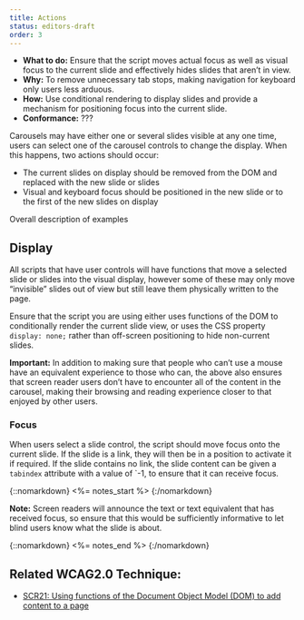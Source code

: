 ```yaml
---
title: Actions
status: editors-draft
order: 3
---
```


- **What to do:** Ensure that the script moves actual focus as well as visual focus to the current slide and effectively hides slides that aren’t in view.
- **Why:** To remove unnecessary tab stops, making navigation for keyboard only users less arduous.
- **How:** Use conditional rendering to display slides and provide a mechanism for positioning focus into the current slide.
- **Conformance:** ???

Carousels may have either one or several slides visible at any one time, users can select one of the carousel controls to change the display. When this happens, two actions should occur:

- The current slides on display should be removed from the DOM and replaced with the new slide or slides
- Visual and keyboard focus should be positioned in the new slide or to the first of the new slides on display

Overall description of examples

## Display

All scripts that have user controls will have functions that move a selected slide or slides into the visual display, however some of these may only move “invisible” slides out of view but still leave them physically written to the page.

Ensure that the script you are using either uses functions of the DOM to conditionally render the current slide view, or uses the CSS property `display: none;` rather than off-screen positioning to hide non-current slides.


**Important:** In addition to making sure that people who can’t use a mouse have an equivalent experience to those who can, the above also ensures that screen reader users don’t have to encounter all of the content in the carousel, making their browsing and reading experience closer to that enjoyed by other users.

### Focus

When users select a slide control, the script should move focus onto the current slide. If the slide is a link, they will then be in a position to activate it if required. If the slide contains no link, the slide content can be given a `tabindex` attribute with a value of `-1, to ensure that it can receive focus.

{::nomarkdown}
<%= notes_start %>
{:/nomarkdown}

**Note:** Screen readers will announce the text or text equivalent that has received focus, so ensure that this would be sufficiently informative to let blind users know what the slide is about.

{::nomarkdown}
<%= notes_end %>
{:/nomarkdown}

## Related WCAG2.0 Technique:

- [SCR21: Using functions of the Document Object Model (DOM) to add content to a page](http://www.w3.org/TR/2012/NOTE-WCAG20-TECHS-20120103/G135)
